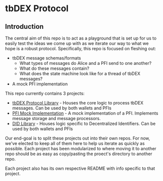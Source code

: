 <div  class="prose prose-pink">
              

# tbDEX Protocol
## Introduction
The central aim of this repo is to act as a playground that is set up for us to easily test the ideas we come up with as we iterate our way to what we hope is a robust protocol. Specifically, this repo is focused on fleshing out:
  - tbDEX message schemas/formats
    - What types of messages do Alice and a PFI send to one another?
    - What do these messages contain?
    - What does the state machine look like for a thread of tbDEX messages?
  - A mock PFI implementation

This repo currently contains 3 projects:
- [tbDEX Protocol Library](https://github.com/TBD54566975/tbdex-protocol/blob/main/lib/README.md) - Houses the core logic to process tbDEX messages. Can be used by both wallets and PFIs
- [PFI Mock Implementation](https://github.com/TBD54566975/tbdex-protocol/blob/main/pfi-mock-impl/README.md) - A mock implementation of a PFI. Implements message storage and message processors.
- [DID Library](https://github.com/TBD54566975/tbdex-protocol/blob/main/did/README.md) - Houses logic specific to Decentralized Identifiers. Can be used by both wallets and PFIs

Our end-goal is to split these projects out into their own repos. For now, we've elected to keep all of them here to help us iterate as quickly as possible. Each project has been modularized to where moving it to another repo should be as easy as copy/pasting the proect's directory to another repo.

Each project also has its own respective README with info specific to that project.

</div>